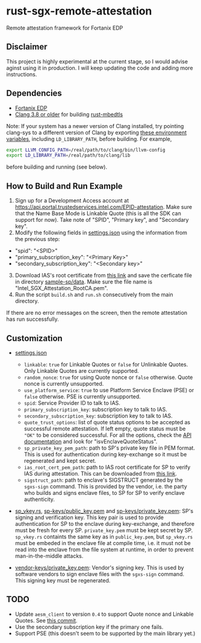 # rust-sgx-remote-attestation
Remote attestation framework for Fortanix EDP
## Disclaimer
This project is highly experimental at the current stage, so I would advise aginst using it in production. I will keep updating the code and adding more instructions.
## Dependencies
- [Fortanix EDP](https://edp.fortanix.com/docs/installation/guide/)
- [Clang 3.8 or older](https://releases.llvm.org/download.html) for building [rust-mbedtls](https://github.com/fortanix/rust-mbedtls)

Note: If your system has a newer version of Clang installed, try pointing clang-sys to a different version of Clang by exporting [these environment variables](https://github.com/KyleMayes/clang-sys#environment-variables), including `LD_LIBRARY_PATH`, before building. For example,
```bash
export LLVM_CONFIG_PATH=/real/path/to/clang/bin/llvm-config
export LD_LIBRARY_PATH=/real/path/to/clang/lib
```
before building and running (see below).
## How to Build and Run Example
1. Sign up for a Development Access account at https://api.portal.trustedservices.intel.com/EPID-attestation. Make sure that the Name Base Mode is Linkable Quote (this is all the SDK can support for now). Take note of "SPID", "Primary key", and "Secondary key".
2. Modify the following fields in [settings.json](ra-sp/examples/data/settings.json) using the information from the previous step:
  - "spid": "\<SPID\>"
  - "primary_subscription_key": "\<Primary Key\>"
  - "secondary_subscription_key": "\<Secondary key\>"
3. Download IAS's root certificate from [this link](https://certificates.trustedservices.intel.com/Intel_SGX_Attestation_RootCA.pem) and save the cerficate file in directory [sample-sp/data](ra-sp/examples/data). Make sure the file name is "Intel_SGX_Attestation_RootCA.pem".
4. Run the script `build.sh` and `run.sh` consecutively from the main directory.

If there are no error messages on the screen, then the remote attestation has run successfully.

## Customization
- [settings.json](ra-sp/examples/data/settings.json)
  - `linkable`:  `true` for Linkable Quotes or `false` for Unlinkable Quotes. Only Linkable Quotes are currently supported.
  - `random_nonce`: `true` for using Quote nonce or `false` otherwise. Quote nonce is currently unsupported. 
  - `use_platform_service`: `true` to use Platform Service Enclave (PSE) or `false` otherwise. PSE is currently unsupported.
  - `spid`: Service Provider ID to talk to IAS.
  - `primary_subscription_key`: subscription key to talk to IAS.
  - `secondary_subscription_key`: subscription key to talk to IAS.
  - `quote_trust_options`: list of quote status options to be accepted as successful remote attestation. If left empty, quote status must be `"OK"` to be considered successful. For all the options, check the [API documentation](https://api.trustedservices.intel.com/documents/sgx-attestation-api-spec.pdf) and look for "isvEnclaveQuoteStatus".
  - `sp_private_key_pem_path`: path to SP's private key file in PEM format. This is used for authentication during key-exchange so it must be regenerated and kept secret.
  - `ias_root_cert_pem_path`: path to IAS root certificate for SP to verify IAS during attestation. This can be downloaded from [this link](https://certificates.trustedservices.intel.com/Intel_SGX_Attestation_RootCA.pem).
  - `sigstruct_path`: path to enclave's SIGSTRUCT generated by the `sgxs-sign` command. This is provided by the vendor, i.e. the party who builds and signs enclave files, to SP for SP to verify enclave authenticity.

- [sp_vkey.rs](ra-enclave/examples/sp_vkey.rs), [sp-keys/public_key.pem](ra-sp/examples/data/sp-keys/public_key.pem) and [sp-keys/private_key.pem](ra-sp/examples/data/sp-keys/private_key.pem): 
SP's signing and verification key. This key pair is used to provide authentication for SP to the enclave during key-exchange, and therefore must be fresh for every SP. `private_key.pem` must be kept secret by SP. `sp_vkey.rs` containts the same key as in `public_key.pem`, but `sp_vkey.rs` must be embeded in the enclave file at compile time, i.e. it must not be read into the enclave from the file system at runtime, in order to prevent man-in-the-middle attacks. 

- [vendor-keys/private_key.pem](ra-enclave/examples/data/vendor-keys/private_key.pem): Vendor's signing key. This is used by software vendors to sign enclave files with the `sgxs-sign` command. This signing key must be regenerated.

## TODO
- Update `aesm_client` to version `0.4` to support Quote nonce and Linkable Quotes. See [this commit](https://github.com/fortanix/rust-sgx/commit/bd5fa092b93248fd36a707fd406ac8b72e6e8692#diff-50494cfb8392ff712e2ab04a305cf14f).
- Use the secondary subscription key if the primary one fails.
- Support PSE (this doesn't seem to be supported by the main library yet.)
